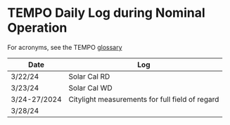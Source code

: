 # TEMPO Daily Log during Nominal Operation

For acronyms, see the TEMPO [glossary](glossary.md)

|Date | Log |
|--- | ---|
| 3/22/24 | Solar Cal RD
| 3/23/24 | Solar Cal WD
| 3/24-27/2024 | Citylight measurements for full field of regard
| 3/28/24 | 
